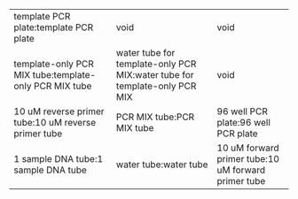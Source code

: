 ||||
|----|----|----|
|template PCR plate:template PCR plate|void|void|
|template-only PCR MIX tube:template-only PCR MIX tube|water tube for template-only PCR MIX:water tube for template-only PCR MIX|void|
|10 uM reverse primer tube:10 uM reverse primer tube|PCR MIX tube:PCR MIX tube|96 well PCR plate:96 well PCR plate|
|1 sample DNA tube:1 sample DNA tube|water tube:water tube|10 uM forward primer tube:10 uM forward primer tube|
